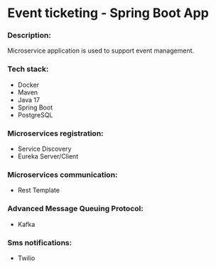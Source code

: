 # Event ticketing - Spring Boot App

### Description:
Microservice application is used to support event management.

### Tech stack:
* Docker
* Maven
* Java 17
* Spring Boot
* PostgreSQL

### Microservices registration:
* Service Discovery
* Eureka Server/Client

### Microservices communication:
* Rest Template

### Advanced Message Queuing Protocol:
* Kafka

### Sms notifications:
* Twilio

### 
